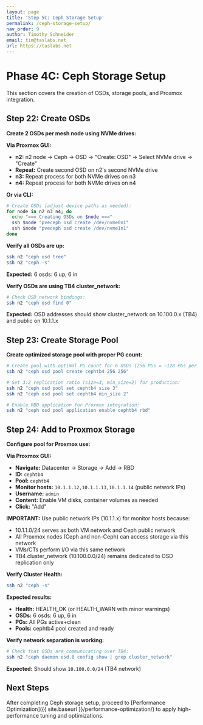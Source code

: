 ```yaml
---
layout: page
title: 'Step 5C: Ceph Storage Setup'
permalink: /ceph-storage-setup/
nav_order: 9
author: Timothy Schneider
email: tim@taslabs.net
url: https://taslabs.net
---
```


# Phase 4C: Ceph Storage Setup

This section covers the creation of OSDs, storage pools, and Proxmox integration.

## Step 22: Create OSDs

**Create 2 OSDs per mesh node using NVMe drives:**

**Via Proxmox GUI:**

- **n2:** n2 node → Ceph → OSD → "Create: OSD" → Select NVMe drive → "Create"
- **Repeat:** Create second OSD on n2's second NVMe drive
- **n3:** Repeat process for both NVMe drives on n3
- **n4:** Repeat process for both NVMe drives on n4

**Or via CLI:**

```bash
# Create OSDs (adjust device paths as needed):
for node in n2 n3 n4; do
  echo "=== Creating OSDs on $node ==="
  ssh $node "pveceph osd create /dev/nvme0n1"
  ssh $node "pveceph osd create /dev/nvme1n1"
done
```

**Verify all OSDs are up:**

```bash
ssh n2 "ceph osd tree"
ssh n2 "ceph -s"
```

**Expected:** 6 osds: 6 up, 6 in

**Verify OSDs are using TB4 cluster_network:**

```bash
# Check OSD network bindings:
ssh n2 "ceph osd find 0"
```

**Expected:** OSD addresses should show cluster_network on 10.100.0.x (TB4) and public on 10.1.1.x

## Step 23: Create Storage Pool

**Create optimized storage pool with proper PG count:**

```bash
# Create pool with optimal PG count for 6 OSDs (256 PGs = ~128 PGs per OSD):
ssh n2 "ceph osd pool create cephtb4 256 256"

# Set 3:2 replication ratio (size=3, min_size=2) for production:
ssh n2 "ceph osd pool set cephtb4 size 3"
ssh n2 "ceph osd pool set cephtb4 min_size 2"

# Enable RBD application for Proxmox integration:
ssh n2 "ceph osd pool application enable cephtb4 rbd"
```

## Step 24: Add to Proxmox Storage

**Configure pool for Proxmox use:**

**Via Proxmox GUI:**

- **Navigate:** Datacenter → Storage → Add → RBD
- **ID:** `cephtb4`
- **Pool:** `cephtb4`
- **Monitor hosts:** `10.1.1.12,10.1.1.13,10.1.1.14` (public network IPs)
- **Username:** `admin`
- **Content:** Enable VM disks, container volumes as needed
- **Click:** "Add"

**IMPORTANT:** Use public network IPs (10.1.1.x) for monitor hosts because:

- 10.1.1.0/24 serves as both VM network and Ceph public network
- All Proxmox nodes (Ceph and non-Ceph) can access storage via this network
- VMs/CTs perform I/O via this same network
- TB4 cluster_network (10.100.0.0/24) remains dedicated to OSD replication only

**Verify Cluster Health:**

```bash
ssh n2 "ceph -s"
```

**Expected results:**

- **Health:** HEALTH_OK (or HEALTH_WARN with minor warnings)
- **OSDs:** 6 osds: 6 up, 6 in
- **PGs:** All PGs active+clean
- **Pools:** cephtb4 pool created and ready

**Verify network separation is working:**

```bash
# Check that OSDs are communicating over TB4:
ssh n2 "ceph daemon osd.0 config show | grep cluster_network"
```

**Expected:** Should show `10.100.0.0/24` (TB4 network)

## Next Steps

After completing Ceph storage setup, proceed to [Performance
Optimization]({{ site.baseurl }}/performance-optimization/) to apply high-performance tuning and
optimizations.

